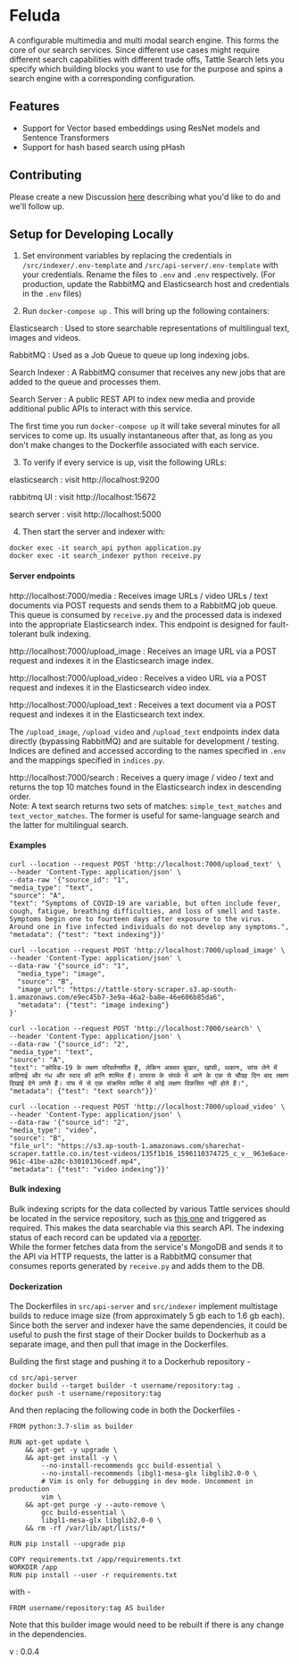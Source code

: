 # Feluda

A configurable multimedia and multi modal search engine.
This forms the core of our search services. Since different use cases might require different search capabilities with different trade offs, Tattle Search lets you specify which building blocks you want to use for the purpose and spins a search engine with a corresponding configuration.

## Features
- Support for Vector based embeddings using ResNet models and Sentence Transformers
- Support for hash based search using pHash

## Contributing
Please create a new Discussion [here](https://github.com/tattle-made/tattle-api/discussions) describing what you'd like to do and we'll follow up. 


## Setup for Developing Locally

1. Set environment variables by replacing the credentials in `/src/indexer/.env-template` and `/src/api-server/.env-template` with your credentials. Rename the files to `.env` and `.env` respectively.
   (For production, update the RabbitMQ and Elasticsearch host and credentials in the `.env` files)

2. Run `docker-compose up` . This will bring up the following containers:

Elasticsearch : Used to store searchable representations of multilingual text, images and videos.

RabbitMQ : Used as a Job Queue to queue up long indexing jobs.

Search Indexer : A RabbitMQ consumer that receives any new jobs that are added to the queue and processes them.

Search Server : A public REST API to index new media and provide additional public APIs to interact with this service.

The first time you run `docker-compose up` it will take several minutes for all services to come up. Its usually instantaneous after that, as long as you don't make changes to the Dockerfile associated with each service.

3. To verify if every service is up, visit the following URLs:

elasticsearch : visit http://localhost:9200

rabbitmq UI : visit http://localhost:15672

search server : visit http://localhost:5000

4. Then start the server and indexer with:

```
docker exec -it search_api python application.py
docker exec -it search_indexer python receive.py
```

#### Server endpoints

http://localhost:7000/media : Receives image URLs / video URLs / text documents via POST requests and sends them to a RabbitMQ job queue. This queue is consumed by `receive.py` and the processed data is indexed into the appropriate Elasticsearch index. This endpoint is designed for fault-tolerant bulk indexing.

http://localhost:7000/upload_image : Receives an image URL via a POST request and indexes it in the Elasticsearch image index.

http://localhost:7000/upload_video : Receives a video URL via a POST request and indexes it in the Elasticsearch video index.

http://localhost:7000/upload_text : Receives a text document via a POST request and indexes it in the Elasticsearch text index.

The `/upload_image`, `/upload_video` and `/upload_text` endpoints index data directly (bypassing RabbitMQ) and are suitable for development / testing. Indices are defined and accessed according to the names specified in `.env` and the mappings specified in `indices.py`.

http://localhost:7000/search : Receives a query image / video / text and returns the top 10 matches found in the Elasticsearch index in descending order.  
Note: A text search returns two sets of matches: `simple_text_matches` and `text_vector_matches`. The former is useful for same-language search and the latter for multilingual search.

#### Examples

```
curl --location --request POST 'http://localhost:7000/upload_text' \
--header 'Content-Type: application/json' \
--data-raw '{"source_id": "1",
"media_type": "text",
"source": "A",
"text": "Symptoms of COVID-19 are variable, but often include fever, cough, fatigue, breathing difficulties, and loss of smell and taste. Symptoms begin one to fourteen days after exposure to the virus. Around one in five infected individuals do not develop any symptoms.",
"metadata": {"test": "text indexing"}}'
```

```
curl --location --request POST 'http://localhost:7000/upload_image' \
--header 'Content-Type: application/json' \
--data-raw '{"source_id": "1",
  "media_type": "image",
  "source": "B",
  "image_url": "https://tattle-story-scraper.s3.ap-south-1.amazonaws.com/e9ec45b7-3e9a-46a2-ba8e-46e606b85da6",
  "metadata": {"test": "image indexing"}
}'

```

```
curl --location --request POST 'http://localhost:7000/search' \
--header 'Content-Type: application/json' \
--data-raw '{"source_id": "2",
"media_type": "text",
"source": "A",
"text": "कोविड-19 के लक्षण परिवर्तनशील हैं, लेकिन अक्सर बुखार, खांसी, थकान, सांस लेने में कठिनाई और गंध और स्वाद की हानि शामिल हैं। वायरस के संपर्क में आने के एक से चौदह दिन बाद लक्षण दिखाई देने लगते हैं। पांच में से एक संक्रमित व्यक्ति में कोई लक्षण विकसित नहीं होते हैं।",
"metadata": {"test": "text search"}}'
```

```
curl --location --request POST 'http://localhost:7000/upload_video' \
--header 'Content-Type: application/json' \
--data-raw '{"source_id": "2",
"media_type": "video",
"source": "B",
"file_url": "https://s3.ap-south-1.amazonaws.com/sharechat-scraper.tattle.co.in/test-videos/135f1b16_1596110374725_c_v__963e6ace-961c-41be-a28c-b3010136cedf.mp4",
"metadata": {"test": "video indexing"}}'
```

#### Bulk indexing

Bulk indexing scripts for the data collected by various Tattle services should be located in the service repository, such as [this one](https://github.com/tattle-made/sharechat-scraper/blob/development/workers/indexer/tattlesearch_indexer.py) and triggered as required. This makes the data searchable via this search API.
The indexing status of each record can be updated via a [reporter](https://github.com/tattle-made/sharechat-scraper/blob/development/workers/reporter/tattlesearch_reporter.py).  
While the former fetches data from the service's MongoDB and sends it to the API via HTTP requests, the latter is a RabbitMQ consumer that consumes reports generated by `receive.py` and adds them to the DB.

#### Dockerization

The Dockerfiles in `src/api-server` and `src/indexer` implement multistage builds to reduce image size (from approximately 5 gb each to 1.6 gb each). Since both the server and indexer have the same dependencies, it could be useful to push the first stage of their Docker builds to Dockerhub as a separate image, and then pull that image in the Dockerfiles.

Building the first stage and pushing it to a Dockerhub repository -

```
cd src/api-server
docker build --target builder -t username/repository:tag .
docker push -t username/repository:tag
```

And then replacing the following code in both the Dockerfiles -

```
FROM python:3.7-slim as builder

RUN apt-get update \
    && apt-get -y upgrade \
    && apt-get install -y \
        --no-install-recommends gcc build-essential \
        --no-install-recommends libgl1-mesa-glx libglib2.0-0 \
        # Vim is only for debugging in dev mode. Uncomment in production
        vim \
    && apt-get purge -y --auto-remove \
        gcc build-essential \
        libgl1-mesa-glx libglib2.0-0 \
    && rm -rf /var/lib/apt/lists/*

RUN pip install --upgrade pip

COPY requirements.txt /app/requirements.txt
WORKDIR /app
RUN pip install --user -r requirements.txt
```

with -

```
FROM username/repository:tag AS builder
```

Note that this builder image would need to be rebuilt if there is any change in the dependencies.

v : 0.0.4